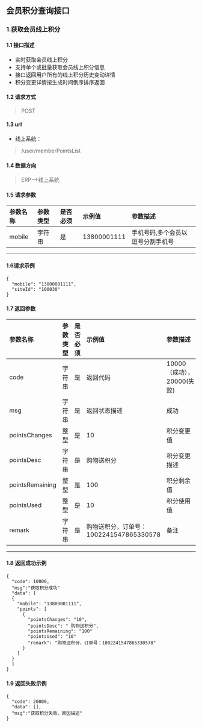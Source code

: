 ## 会员积分查询接口
### 1.获取会员线上积分
#### 1.1 接口描述
* 实时获取会员线上积分
* 支持单个或批量获取会员线上积分信息
* 接口返回用户所有的线上积分历史变动详情
* 积分变更详情按生成时间倒序排序返回
#### 1.2 请求方式
> POST
#### 1.3 url
* 线上系统：
> /user/memberPointsList
#### 1.4 数据方向
> ERP-->线上系统
#### 1.5 请求参数
| 参数名称 | 参数类型 | 是否必须 | 示例值 | 参数描述  |
| :---         |     :---      |     :--- | :--- | :--- |
| mobile   | 字符串     | 是    | 13800001111    | 手机号码,多个会员以逗号分割手机号 |
--------------------- 
#### 1.6请求示例
```
{
  "mobile": "13800001111",
  "siteId": "100030"
}
```
#### 1.7 返回参数
| 参数名称 | 参数类型 | 是否必须 | 示例值 | 参数描述  |
| :---         |     :---      |     :--- | :--- | :--- |
| code   | 字符串     | 是    | 返回代码    | 10000（成功），20000(失败) |
| msg   | 字符串     | 是    | 返回状态描述    | 成功 |
| pointsChanges   | 整型     | 是    | 10    | 积分变更值 |
| pointsDesc   | 字符串     | 是    | 购物送积分    | 积分变更描述 |
| pointsRemaining   | 整型     | 是    | 100    | 积分剩余值 |
| pointsUsed   | 整型     | 是    | 10    | 积分使用值 |
| remark   | 字符串     | 是    | 购物送积分，订单号：<br/>1002241547865330578    | 备注 |
--------------------- 
#### 1.8 返回成功示例
```
{
  "code": 10000,
  "msg":"获取积分成功"
  "data": [
  {
    "mobile": "13800001111",
    "points": [
      {
        "pointsChanges": "10",
        "pointsDesc": "	购物送积分",
        "pointsRemaining": "100"
        "pointsUsed": "10"
        "remark": "购物送积分，订单号：1002241547865330578"
      }
    ]
  }
  ]
}
```
#### 1.9 返回失败示例
```
{
  "code": 20000,
  "data": [],
  "msg":"获取积分失败，原因描述"
}
```

